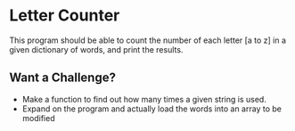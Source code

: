 # Letter Counter

This program should be able to count the number of each letter [a to z] in a given dictionary of words, and print the results.

## Want a Challenge?
* Make a function to find out how many times a given string is used.
* Expand on the program and actually load the words into an array to be modified
